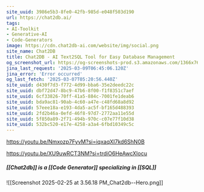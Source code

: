 ```yaml
---
site_uuid: 3986e5b3-8fe0-42fb-985d-e048f503d190
url: https://chat2db.ai/
tags:
- AI-Toolkit
- Generative-AI
- Code-Generators
image: https://cdn.chat2db-ai.com/website/img/social.png
site_name: Chat2DB
title: Chat2DB - AI Text2SQL Tool for Easy Database Management
og_screenshot_url: https://og-screenshots-prod.s3.amazonaws.com/1366x768/80/false/6a5107dd24e9b0bea7d82ca993c4b9ae37942666373f70cd2f33e8126a415dc9.jpeg
jina_last_request: '2025-03-09T06:45:06.120Z'
jina_error: 'Error occurred'
og_last_fetch: '2025-03-07T05:20:56.440Z'
site_uuid: d430f7d3-f772-4d99-bba6-35e2deedc22c
site_uuid: dbf72d47-8bc9-47b6-8f00-f1f8351c7aef
site_uuid: 6cf33826-70ff-41a5-884c-7001fe1deab6
site_uuid: bda9ac81-90ab-4c60-a47e-c48fd68a8d92
site_uuid: 57eee18a-e193-4da5-ac5f-bf165d488393
site_uuid: 2fd2b46a-0efd-46f8-97d7-2772aa11e55d
site_uuid: 5f850a89-2f71-494b-970c-c07e77f10d38
site_uuid: 532bc520-e17e-4258-a3a4-6fbd10349c5c
---
```

https://youtu.be/Nmxozp7FyvM?si=iqxaqXI7kd6ShN0B

https://youtu.be/XU9uwRCT3NM?si=trdiO6HeAwcXIocu

##### [[Chat2db]] is a [[Code Generator]] specializing in [[SQL]]
![[Screenshot 2025-02-25 at 3.56.18 PM_Chat2db--Hero.png]]
